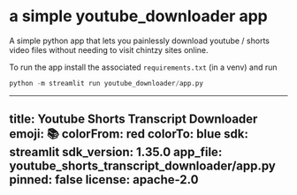 # a simple youtube_downloader app

A simple python app that lets you painlessly download youtube / shorts video files without needing to visit chintzy sites online. 

To run the app install the associated `requirements.txt` (in a venv) and run

```python
python -m streamlit run youtube_downloader/app.py
```


---
title: Youtube Shorts Transcript Downloader
emoji: 📚
colorFrom: red
colorTo: blue
sdk: streamlit
sdk_version: 1.35.0
app_file: youtube_shorts_transcript_downloader/app.py
pinned: false
license: apache-2.0
---